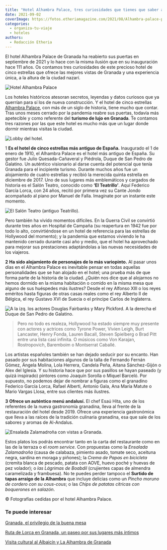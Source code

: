 ```yaml
---
title: "Hotel Alhambra Palace, tres curiosidades que tienes que saber antes de alojarte"
date: 2021-09-02
coverImage: https://fotos.etheriamagazine.com/2021/08/Alhambra-palace-panoramica.jpg
categories: 
  - organiza-tu-viaje
  - hoteles
authors: 
  - Redacción Etheria
---
```


El hotel Alhambra Palace de Granada ha reabierto sus puertas en septiembre de 2021 y lo hace con la misma ilusión que en su inauguración hace 111 años. Os contamos tres curiosidades de este precioso hotel de cinco estrellas que ofrece las mejores vistas de Granada y una experiencia única, a la altura de la ciudad nazarí.

![Hotel Alhambra Palace](https://fotos.etheriamagazine.com/2021/08/Alhambra-palace-panoramica.jpg "Hotel Alhambra Palace.")

Los hoteles históricos atesoran secretos, leyendas y datos curiosos que ya querrían para 
sí los de nueva construcción. Y el hotel de cinco estrellas [Alhambra 
Palace](https://www.h-alhambrapalace.es/es/), con más de un siglo de historia, tiene 
mucho que contar. Tras unos meses cerrado por la pandemia reabre sus puertas, todavía 
más apetecible y como referente del **turismo de lujo en Granada**. Te contamos tres 
razones por las que este hotel es mucho más que un lugar donde dormir mientras visitas 
la ciudad. 

![Lobby del hotel.](https://fotos.etheriamagazine.com/2021/08/alhambra-palace-lobby.jpg "Lobby del hotel.")

1 **Es el hotel de cinco estrellas más antiguo de España.** Inaugurado el 1 de enero de 
1910, el Alhambra Palace es el hotel más antiguo de España. Su gestor fue Julio 
Quesada-Cañaveral y Piédrola, Duque de San Pedro de Galatino. Un auténtico visionario al 
darse cuenta del potencial que tenía Granada para el incipiente turismo. Durante muchos 
años fue un alojamiento de cuatro estrellas y recibió la merecida quinta estrella en 
diciembre de 2017. Uno de sus lugares más emblemáticos y cargados de historia es el 
Salón Teatro, conocido como **‘El Teatrillo’**. Aquí Federico García Lorca, con 24 años, 
recitó por primera vez su Cante Jondo acompañado al piano por Manuel de Falla. Imagínate 
por un instante este momento. 

![El Salón Teatro (antiguo Teatrillo).](https://fotos.etheriamagazine.com/2021/08/Alhambra-palace-teatrillo.jpg "El Salón Teatro (antiguo Teatrillo).")

Pero también ha vivido momentos difíciles. En la Guerra Civil se convirtió durante tres 
años en Hospital de Campaña (su reapertura en 1942 fue por todo lo alto, convirtiéndose 
en un hotel de referencia para las estrellas de Hollywood del momento); y la pandemia 
que estamos viviendo le ha mantenido cerrado durante casi año y medio, que el hotel ha 
aprovechado para mejorar sus prestaciones adaptándolas a las nuevas necesidades de los 
viajeros. 

**2** **Ha sido alojamiento de personajes de lo más variopinto.** Al pasar unos días en 
el Alhambra Palace es inevitable pensar en todas aquellas personalidades que se han 
alojado en el hotel; una prueba más de que forma parte de la historia de la ciudad. 
¿Quién nos dice que al alojarnos no hemos dormido en la misma habitación o comido en la 
misma mesa que alguno de sus huéspedes más ilustres? Desde el rey Alfonso XIII o los 
reyes eméritos hasta figuras de otras casas reales como el rey Alberto II de Bélgica, el 
rey Gustavo XVI de Suecia o el príncipe Carlos de Inglaterra. 

![A la izq. los actores Douglas Fairbanks y Mary Pickford. A la derecha el Duque de San Pedro de Galatino.](https://fotos.etheriamagazine.com/2021/08/alhambra-palace-fotos-antiguas.jpg "A la izq. los actores Douglas Fairbanks y Mary Pickford. A la derecha el Duque de San Pedro de Galatino.")

> Pero no todo es realeza, Hollywood ha estado siempre muy presente con actores y actrices 
> como Tyrone Power, Vivien Leigh, Burt Lancaster, Henry Fonda, Lauren Bacall, Steven 
> Spielberg o Brad Pitt entre una lista casi infinita. O músicos como Von Karajan, 
> Rostropovich, Baremboim o Montserrat Caballé. 

Los artistas españoles también se han dejado seducir por su encanto. Han pasado por sus 
habitaciones algunos de la talla de Fernando Fernán Gómez, Ángela Molina, Lola Herrera, 
Candela Peña, Aitana Sánchez-Gijón o Alex del Iglesia. Y su historia hace que por sus 
pasillos se hayan paseado (y quizá inspirado) pintores como Joaquín Sorolla o Miquel 
Barceló. Por supuesto, no podemos dejar de nombrar a figuras como el granadino Federico 
García Lorca, Rafael Alberti, Antonio Gala, Ana María Matute o Mario Vargas Llosa, entre 
sus clientes más ilustres. 

**3** **Ofrece un auténtico menú andalusí.** El chef Esaú Hita, uno de los referentes de 
la nueva gastronomía granadina, lleva al frente de la restauración del hotel desde 2019. 
Ofrece una experiencia gastronómica que lleva a las raíces de la tradición culinaria 
granadina, esa que sale de los sabores y aromas de Al-Andalus. 

![Ensalada Zalamadroña con vistas a Granada.](https://fotos.etheriamagazine.com/2021/08/Alhambra-palace-gastronomia.jpg "Ensalada Zalamadroña con vistas a Granada.")

Estos platos los podrás encontrar tanto en la carta del restaurante como en las de la 
terraza o el _room service_. Con propuestas como la _Ensalada Zalamadroña_ (causa de 
calabaza, pimiento asado, tomate seco, aceituna negra, sardina en moraga y piñones); la 
_Crema de Papas en bicicleta_ (cremita blanca de pescado, patata con AOVE, huevo poché y 
huevas de pez volador); o _las Lágrimas de Boabdil_ (crujientes capas de almendra 
caramelizada y frambuesa). No te puedes perder tampoco el **Surtido de tapas arraigo de 
la Alhambra** que incluye delicias como un _Pincho moruno de cordero con su cous-cous_; 
o las _Chips de patatas cítricas con boquerones en salazón_. 

© Fotografías cedidas por el hotel Alhambra Palace. 

### Te puede interesar

[Granada, el privilegio de la buena 
mesa](https://etheriamagazine.com/2020/10/30/restaurantes-bares-de-granada-y-visitas-para-mujeres/) 

[Ruta de Lorca en Granada, un paseo por sus lugares más 
íntimos](https://etheriamagazine.com/2020/10/07/ruta-cultural-granada-de-garcia-lorca/) 

[Visita cultural al Albaicín y La Alhambra de 
Granada](https://etheriamagazine.com/2020/05/29/48-horas-en-el-albayzin-y-la-alhambra/)
